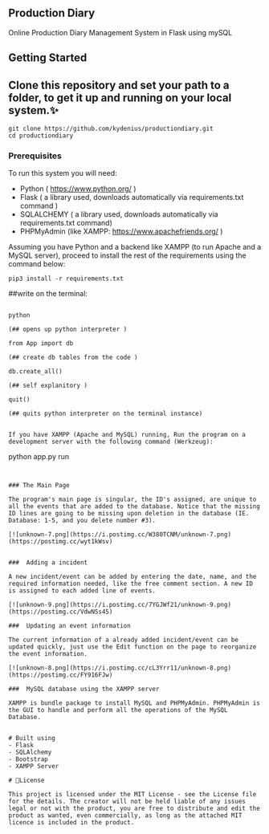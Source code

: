 ## Production Diary
Online Production Diary Management System in Flask using mySQL

## Getting Started

## Clone this repository and set your path to a folder, to get it up and running on your local system.✨

```
git clone https://github.com/kydenius/productiondiary.git
cd productiondiary
```

### Prerequisites

To run this system you will need:

-  Python ( https://www.python.org/ )
-  Flask ( a library used, downloads automatically via requirements.txt command )
-  SQLALCHEMY ( a library used, downloads automatically via requirements.txt command)
-  PHPMyAdmin (like XAMPP: https://www.apachefriends.org/ )


Assuming you have Python and a backend like XAMPP (to run Apache and a MySQL server), proceed to install the rest of the requirements using the command below:

```
pip3 install -r requirements.txt

```

##write on the terminal:

```

python 

(## opens up python interpreter )

from App import db

(## create db tables from the code )

db.create_all()

(## self explanitory )

quit()

(## quits python interpreter on the terminal instance)

````

````

If you have XAMPP (Apache and MySQL) running, Run the program on a development server with the following command (Werkzeug):

````
python app.py run

````


### The Main Page

The program's main page is singular, the ID's assigned, are unique to all the events that are added to the database. Notice that the missing ID lines are going to be missing upon deletion in the database (IE. Database: 1-5, and you delete number #3).

[![unknown-7.png](https://i.postimg.cc/W380TCNM/unknown-7.png) (https://postimg.cc/wyt1kWsv)


###  Adding a incident

A new incident/event can be added by entering the date, name, and the required information needed, like the free comment section. A new ID is assigned to each added line of events.

[![unknown-9.png](https://i.postimg.cc/7YGJWf21/unknown-9.png) (https://postimg.cc/VdwNSs45)

###  Updating an event information

The current information of a already added incident/event can be updated quickly, just use the Edit function on the page to reorganize the event information.

[![unknown-8.png](https://i.postimg.cc/cL3Yrr11/unknown-8.png) (https://postimg.cc/FY916FJw)

###  MySQL database using the XAMPP server

XAMPP is bundle package to install MySQL and PHPMyAdmin. PHPMyAdmin is the GUI to handle and perform all the operations of the MySQL Database.


# Built using
- Flask
- SQLAlchemy
- Bootstrap
- XAMPP Server

# 📃License

This project is licensed under the MIT License - see the License file for the details. The creator will not be held liable of any issues legal or not with the product, you are free to distribute and edit the product as wanted, even commercially, as long as the attached MIT licence is included in the product.

